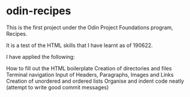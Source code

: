 # odin-recipes

This is the first project under the Odin Project Foundations program, Recipes. 

It is a test of the HTML skills that I have learnt as of 190622.

I have applied the following:

How to fill out the HTML boilerplate
Creation of directories and files
Terminal navigation
Input of Headers, Paragraphs, Images and Links
Creation of unordered and ordered lists
Organise and indent code neatly
(attempt to write good commit messages)
